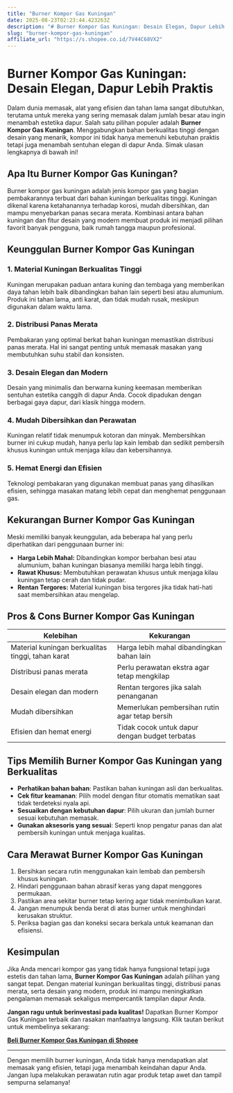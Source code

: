 ```yaml
---
title: "Burner Kompor Gas Kuningan"
date: 2025-08-23T02:23:44.423263Z
description: "# Burner Kompor Gas Kuningan: Desain Elegan, Dapur Lebih Praktis..."
slug: "burner-kompor-gas-kuningan"
affiliate_url: "https://s.shopee.co.id/7V44C68VX2"
---
```

# Burner Kompor Gas Kuningan: Desain Elegan, Dapur Lebih Praktis

Dalam dunia memasak, alat yang efisien dan tahan lama sangat dibutuhkan, terutama untuk mereka yang sering memasak dalam jumlah besar atau ingin menambah estetika dapur. Salah satu pilihan populer adalah **Burner Kompor Gas Kuningan**. Menggabungkan bahan berkualitas tinggi dengan desain yang menarik, kompor ini tidak hanya memenuhi kebutuhan praktis tetapi juga menambah sentuhan elegan di dapur Anda. Simak ulasan lengkapnya di bawah ini!

## Apa Itu Burner Kompor Gas Kuningan?

Burner kompor gas kuningan adalah jenis kompor gas yang bagian pembakarannya terbuat dari bahan kuningan berkualitas tinggi. Kuningan dikenal karena ketahanannya terhadap korosi, mudah dibersihkan, dan mampu menyebarkan panas secara merata. Kombinasi antara bahan kuningan dan fitur desain yang modern membuat produk ini menjadi pilihan favorit banyak pengguna, baik rumah tangga maupun profesional.

## Keunggulan Burner Kompor Gas Kuningan

### 1. Material Kuningan Berkualitas Tinggi

Kuningan merupakan paduan antara kuning dan tembaga yang memberikan daya tahan lebih baik dibandingkan bahan lain seperti besi atau alumunium. Produk ini tahan lama, anti karat, dan tidak mudah rusak, meskipun digunakan dalam waktu lama.

### 2. Distribusi Panas Merata

Pembakaran yang optimal berkat bahan kuningan memastikan distribusi panas merata. Hal ini sangat penting untuk memasak masakan yang membutuhkan suhu stabil dan konsisten.

### 3. Desain Elegan dan Modern

Desain yang minimalis dan berwarna kuning keemasan memberikan sentuhan estetika canggih di dapur Anda. Cocok dipadukan dengan berbagai gaya dapur, dari klasik hingga modern.

### 4. Mudah Dibersihkan dan Perawatan

Kuningan relatif tidak menumpuk kotoran dan minyak. Membersihkan burner ini cukup mudah, hanya perlu lap kain lembab dan sedikit pembersih khusus kuningan untuk menjaga kilau dan kebersihannya.

### 5. Hemat Energi dan Efisien

Teknologi pembakaran yang digunakan membuat panas yang dihasilkan efisien, sehingga masakan matang lebih cepat dan menghemat penggunaan gas.

## Kekurangan Burner Kompor Gas Kuningan

Meski memiliki banyak keunggulan, ada beberapa hal yang perlu diperhatikan dari penggunaan burner ini:

- **Harga Lebih Mahal:** Dibandingkan kompor berbahan besi atau alumunium, bahan kuningan biasanya memiliki harga lebih tinggi.
- **Rawat Khusus:** Membutuhkan perawatan khusus untuk menjaga kilau kuningan tetap cerah dan tidak pudar.
- **Rentan Tergores:** Material kuningan bisa tergores jika tidak hati-hati saat membersihkan atau mengelap.

## Pros & Cons Burner Kompor Gas Kuningan

| Kelebihan | Kekurangan |
| --- | --- |
| Material kuningan berkualitas tinggi, tahan karat | Harga lebih mahal dibandingkan bahan lain |
| Distribusi panas merata | Perlu perawatan ekstra agar tetap mengkilap |
| Desain elegan dan modern | Rentan tergores jika salah penanganan |
| Mudah dibersihkan | Memerlukan pembersihan rutin agar tetap bersih |
| Efisien dan hemat energi | Tidak cocok untuk dapur dengan budget terbatas |

## Tips Memilih Burner Kompor Gas Kuningan yang Berkualitas

- **Perhatikan bahan bahan**: Pastikan bahan kuningan asli dan berkualitas.
- **Cek fitur keamanan**: Pilih model dengan fitur otomatis mematikan saat tidak terdeteksi nyala api.
- **Sesuaikan dengan kebutuhan dapur**: Pilih ukuran dan jumlah burner sesuai kebutuhan memasak.
- **Gunakan aksesoris yang sesuai**: Seperti knop pengatur panas dan alat pembersih kuningan untuk menjaga kualitas.

## Cara Merawat Burner Kompor Gas Kuningan

1. Bersihkan secara rutin menggunakan kain lembab dan pembersih khusus kuningan.
2. Hindari penggunaan bahan abrasif keras yang dapat menggores permukaan.
3. Pastikan area sekitar burner tetap kering agar tidak menimbulkan karat.
4. Jangan menumpuk benda berat di atas burner untuk menghindari kerusakan struktur.
5. Periksa bagian gas dan koneksi secara berkala untuk keamanan dan efisiensi.

## Kesimpulan

Jika Anda mencari kompor gas yang tidak hanya fungsional tetapi juga estetis dan tahan lama, **Burner Kompor Gas Kuningan** adalah pilihan yang sangat tepat. Dengan material kuningan berkualitas tinggi, distribusi panas merata, serta desain yang modern, produk ini mampu meningkatkan pengalaman memasak sekaligus mempercantik tampilan dapur Anda.

**Jangan ragu untuk berinvestasi pada kualitas!** Dapatkan Burner Kompor Gas Kuningan terbaik dan rasakan manfaatnya langsung. Klik tautan berikut untuk membelinya sekarang:

[**Beli Burner Kompor Gas Kuningan di Shopee**](https://s.shopee.co.id/7V44C68VX2)

---

Dengan memilih burner kuningan, Anda tidak hanya mendapatkan alat memasak yang efisien, tetapi juga menambah keindahan dapur Anda. Jangan lupa melakukan perawatan rutin agar produk tetap awet dan tampil sempurna selamanya!